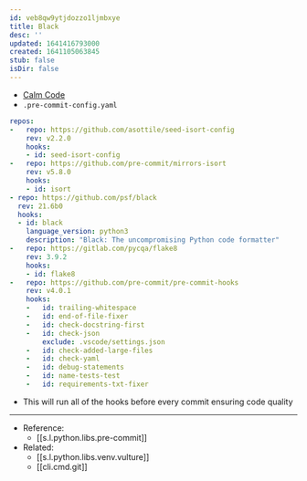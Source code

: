 ```yaml
---
id: veb8qw9ytjdozzo1ljmbxye
title: Black
desc: ''
updated: 1641416793000
created: 1641105063845
stub: false
isDir: false
---
```



- [Calm Code](https://calmcode.io/black/introduction.html)
- `.pre-commit-config.yaml`

```yml
repos:
-   repo: https://github.com/asottile/seed-isort-config
	rev: v2.2.0
	hooks:
	- id: seed-isort-config
-   repo: https://github.com/pre-commit/mirrors-isort
	rev: v5.8.0
	hooks:
	- id: isort
- repo: https://github.com/psf/black
  rev: 21.6b0
  hooks:
  - id: black
	language_version: python3
	description: "Black: The uncompromising Python code formatter"
-   repo: https://gitlab.com/pycqa/flake8
	rev: 3.9.2
	hooks:
	- id: flake8
-   repo: https://github.com/pre-commit/pre-commit-hooks
	rev: v4.0.1
	hooks:
	-   id: trailing-whitespace
	-   id: end-of-file-fixer
	-   id: check-docstring-first
	-   id: check-json
		exclude: .vscode/settings.json
	-   id: check-added-large-files
	-   id: check-yaml
	-   id: debug-statements
	-   id: name-tests-test
	-   id: requirements-txt-fixer

```

- This will run all of the hooks before every commit ensuring code quality

---

- Reference:
  - [[s.l.python.libs.pre-commit]]
- Related:
  - [[s.l.python.libs.venv.vulture]]
  - [[cli.cmd.git]]

